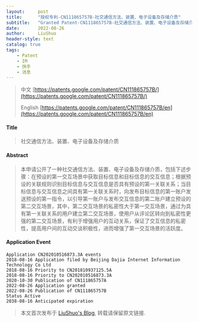 ```yaml
---
layout:     post
title:      "授权专利-CN111865757B-社交通信方法、装置、电子设备及存储介质"
subtitle:   "Granted Patent-CN111865757B-社交通信方法、装置、电子设备及存储介质"
date:       2022-08-26
author:     LiuShuo
header-style: text
catalog: true
tags:
    - Patent
    - IM
    - 快手
    - 消息
---
```

> 中文 [https://patents.google.com/patent/CN111865757B/](https://patents.google.com/patent/CN111865757B/)
>
> English [https://patents.google.com/patent/CN111865757B/en](https://patents.google.com/patent/CN111865757B/en)

#### Title
> 社交通信方法、装置、电子设备及存储介质










#### Abstract
> 本申请公开了一种社交通信方法、装置、电子设备及存储介质，包括下述步骤：在预设的第一交互场景中获取目标信息和目标信息的交互信息；根据预设的关联规则识别目标信息与交互信息是否具有预设的第一关联关系；当目标信息与交互信息之间具有第一关联关系时，向发布目标信息的第一账户发送预设的第一指令，以引导第一账户与发布交互信息的第二账户建立预设的第二交互场景，其中，第二交互场景的私密性大于第一交互场景，通过为具有第一关联关系的用户建立第二交互场景，使用户从评论区转向到私密性更强的第二交互场景，有利于增强用户的互动关系，保证了交互信息的私密性，提高用户间的互动交谈积极性，进而增强了第一交互场景的活跃度。










#### Application Event
```
Application CN202010516873.3A events 
2018-08-16 Application filed by Beijing Dajia Internet Information Technology Co Ltd
2018-08-16 Priority to CN201810937125.5A
2018-08-16 Priority to CN202010516873.3A
2020-10-30 Publication of CN111865757A
2022-08-26 Application granted
2022-08-26 Publication of CN111865757B
Status Active
2038-08-16 Anticipated expiration
```
> 本文首次发布于 [LiuShuo's Blog](https://liushuo.me), 
转载请保留原文链接.
